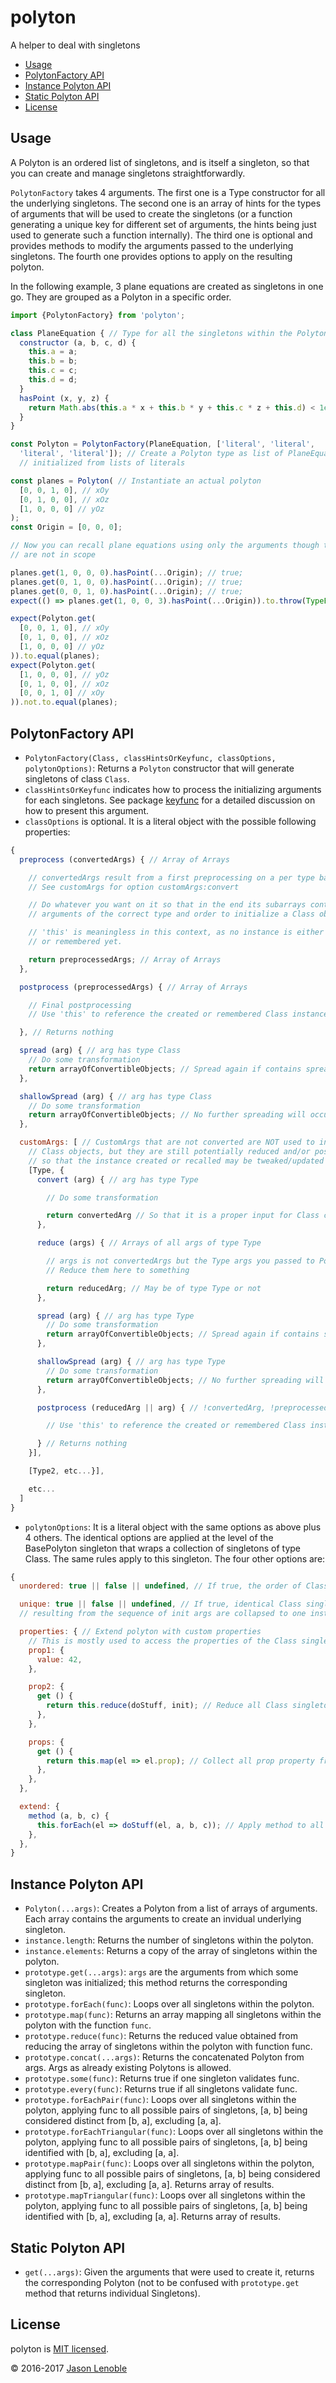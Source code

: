 # polyton

A helper to deal with singletons

  * [Usage](#usage)
  * [PolytonFactory API](#polytonfactory-api)
  * [Instance Polyton API](#instance-polyton-api)
  * [Static Polyton API](#static-polyton-api)
  * [License](#license)


## Usage

A Polyton is an ordered list of singletons, and is itself a singleton, so that you can create and manage singletons straightforwardly.

`PolytonFactory` takes 4 arguments. The first one is a Type constructor for all the underlying singletons. The second one is an array of hints for the types of arguments that will be used to create the singletons (or a function generating a unique key for different set of arguments, the hints being just used to generate such a function internally). The third one is optional and provides methods to modify the arguments passed to the underlying singletons. The fourth one provides options to apply on the resulting polyton.

In the following example, 3 plane equations are created as singletons in one go. They are grouped as a Polyton in a specific order.

```js
import {PolytonFactory} from 'polyton';

class PlaneEquation { // Type for all the singletons within the Polyton
  constructor (a, b, c, d) {
    this.a = a;
    this.b = b;
    this.c = c;
    this.d = d;
  }
  hasPoint (x, y, z) {
    return Math.abs(this.a * x + this.b * y + this.c * z + this.d) < 1e-10;
  }
}

const Polyton = PolytonFactory(PlaneEquation, ['literal', 'literal',
  'literal', 'literal']); // Create a Polyton type as list of PlaneEquations
  // initialized from lists of literals

const planes = Polyton( // Instantiate an actual polyton
  [0, 0, 1, 0], // xOy
  [0, 1, 0, 0], // xOz
  [1, 0, 0, 0] // yOz
);
const Origin = [0, 0, 0];

// Now you can recall plane equations using only the arguments though they
// are not in scope

planes.get(1, 0, 0, 0).hasPoint(...Origin); // true;
planes.get(0, 1, 0, 0).hasPoint(...Origin); // true;
planes.get(0, 0, 1, 0).hasPoint(...Origin); // true;
expect(() => planes.get(1, 0, 0, 3).hasPoint(...Origin)).to.throw(TypeError,`Cannot read property 'hasPoint' of undefined`);

expect(Polyton.get(
  [0, 0, 1, 0], // xOy
  [0, 1, 0, 0], // xOz
  [1, 0, 0, 0] // yOz
)).to.equal(planes);
expect(Polyton.get(
  [1, 0, 0, 0], // yOz
  [0, 1, 0, 0], // xOz
  [0, 0, 1, 0] // xOy
)).not.to.equal(planes);
```

## PolytonFactory API

* `PolytonFactory(Class, classHintsOrKeyfunc, classOptions, polytonOptions)`: Returns a `Polyton` constructor that will generate singletons of class `Class`.
* `classHintsOrKeyfunc` indicates how to process the initializing arguments for each singletons. See package [keyfunc](https://www.npmjs.com/package/keyfunc) for a detailed discussion on how to present this argument.
* `classOptions` is optional. It is a literal object with the possible following properties:

```js
{
  preprocess (convertedArgs) { // Array of Arrays

    // convertedArgs result from a first preprocessing on a per type basis;
    // See customArgs for option customArgs:convert

    // Do whatever you want on it so that in the end its subarrays contain only
    // arguments of the correct type and order to initialize a Class object.

    // 'this' is meaningless in this context, as no instance is either created
    // or remembered yet.

    return preprocessedArgs; // Array of Arrays
  },

  postprocess (preprocessedArgs) { // Array of Arrays

    // Final postprocessing
    // Use 'this' to reference the created or remembered Class instance

  }, // Returns nothing

  spread (arg) { // arg has type Class
    // Do some transformation
    return arrayOfConvertibleObjects; // Spread again if contains spreadable types
  },

  shallowSpread (arg) { // arg has type Class
    // Do some transformation
    return arrayOfConvertibleObjects; // No further spreading will occur
  }, 

  customArgs: [ // CustomArgs that are not converted are NOT used to initialize
    // Class objects, but they are still potentially reduced and/or postprocessed
    // so that the instance created or recalled may be tweaked/updated
    [Type, {
      convert (arg) { // arg has type Type

        // Do some transformation

        return convertedArg // So that it is a proper input for Class ctor
      },

      reduce (args) { // Arrays of all args of type Type

        // args is not convertedArgs but the Type args you passed to Polyton
        // Reduce them here to something

        return reducedArg; // May be of type Type or not
      },

      spread (arg) { // arg has type Type
        // Do some transformation
        return arrayOfConvertibleObjects; // Spread again if contains spreadable types
      },

      shallowSpread (arg) { // arg has type Type
        // Do some transformation
        return arrayOfConvertibleObjects; // No further spreading will occur
      },

      postprocess (reducedArg || arg) { // !convertedArg, !preprocessedArg

        // Use 'this' to reference the created or remembered Class instance

      } // Returns nothing
    }],

    [Type2, etc...}],

    etc...
  ]
}
```  

* `polytonOptions`: It is a literal object with the same options as above plus 4 others. The identical options are applied at the level of the BasePolyton singleton that wraps a collection of singletons of type Class. The same rules apply to this singleton. The four other options are:

```js
{
  unordered: true || false || undefined, // If true, the order of Class singletons doesn't matter

  unique: true || false || undefined, // If true, identical Class singletons
  // resulting from the sequence of init args are collapsed to one instance

  properties: { // Extend polyton with custom properties
    // This is mostly used to access the properties of the Class singletons in one go
    prop1: {
      value: 42,
    },

    prop2: {
      get () {
        return this.reduce(doStuff, init); // Reduce all Class singletons to some meaningful piece of data
      },
    },

    props: {
      get () {
        return this.map(el => el.prop); // Collect all prop property from Class singletons
      },
    },
  },

  extend: {
    method (a, b, c) {
      this.forEach(el => doStuff(el, a, b, c)); // Apply method to all Class singletons
    },
  },
}
```

## Instance Polyton API

* `Polyton(...args)`: Creates a Polyton from a list of arrays of arguments. Each array contains the arguments to create an invidual underlying singleton.
* `instance.length`: Returns the number of singletons within the polyton.
* `instance.elements`: Returns a copy of the array of singletons within the polyton.
* `prototype.get(...args)`: `args` are the arguments from which some singleton was initialized; this method returns the corresponding singleton.
* `prototype.forEach(func)`: Loops over all singletons within the polyton.
* `prototype.map(func)`: Returns an array mapping all singletons within the polyton with the function `func`.
* `prototype.reduce(func)`: Returns the reduced value obtained from reducing the array of singletons within the polyton with function func.
* `prototype.concat(...args)`: Returns the concatenated Polyton from args. Args as already existing Polytons is allowed.
* `prototype.some(func)`: Returns true if one singleton validates func.
* `prototype.every(func)`: Returns true if all singletons validate func.
* `prototype.forEachPair(func)`: Loops over all singletons within the polyton, applying func to all possible pairs of singletons, [a, b] being considered distinct from [b, a], excluding [a, a].
* `prototype.forEachTriangular(func)`: Loops over all singletons within the polyton, applying func to all possible pairs of singletons, [a, b] being identified with [b, a], excluding [a, a].
* `prototype.mapPair(func)`: Loops over all singletons within the polyton, applying func to all possible pairs of singletons, [a, b] being considered distinct from [b, a], excluding [a, a]. Returns array of results.
* `prototype.mapTriangular(func)`: Loops over all singletons within the polyton, applying func to all possible pairs of singletons, [a, b] being identified with [b, a], excluding [a, a]. Returns array of results.

## Static Polyton API

* `get(...args)`: Given the arguments that were used to create it, returns the corresponding Polyton (not to be confused with `prototype.get` method that returns individual Singletons).


## License

polyton is [MIT licensed](./LICENSE).

© 2016-2017 [Jason Lenoble](mailto:jason.lenoble@gmail.com)
